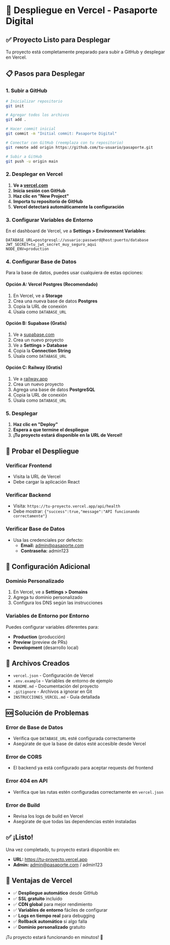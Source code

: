 # 🚀 Despliegue en Vercel - Pasaporte Digital

## ✅ Proyecto Listo para Desplegar

Tu proyecto está completamente preparado para subir a GitHub y desplegar en Vercel.

## 📋 Pasos para Desplegar

### 1. Subir a GitHub

```bash
# Inicializar repositorio
git init

# Agregar todos los archivos
git add .

# Hacer commit inicial
git commit -m "Initial commit: Pasaporte Digital"

# Conectar con GitHub (reemplaza con tu repositorio)
git remote add origin https://github.com/tu-usuario/pasaporte.git

# Subir a GitHub
git push -u origin main
```

### 2. Desplegar en Vercel

1. **Ve a [vercel.com](https://vercel.com)**
2. **Inicia sesión con GitHub**
3. **Haz clic en "New Project"**
4. **Importa tu repositorio de GitHub**
5. **Vercel detectará automáticamente la configuración**

### 3. Configurar Variables de Entorno

En el dashboard de Vercel, ve a **Settings > Environment Variables**:

```
DATABASE_URL=postgresql://usuario:password@host:puerto/database
JWT_SECRET=tu_jwt_secret_muy_seguro_aqui
NODE_ENV=production
```

### 4. Configurar Base de Datos

Para la base de datos, puedes usar cualquiera de estas opciones:

#### Opción A: Vercel Postgres (Recomendado)
1. En Vercel, ve a **Storage**
2. Crea una nueva base de datos **Postgres**
3. Copia la URL de conexión
4. Úsala como `DATABASE_URL`

#### Opción B: Supabase (Gratis)
1. Ve a [supabase.com](https://supabase.com)
2. Crea un nuevo proyecto
3. Ve a **Settings > Database**
4. Copia la **Connection String**
5. Úsala como `DATABASE_URL`

#### Opción C: Railway (Gratis)
1. Ve a [railway.app](https://railway.app)
2. Crea un nuevo proyecto
3. Agrega una base de datos **PostgreSQL**
4. Copia la URL de conexión
5. Úsala como `DATABASE_URL`

### 5. Desplegar

1. **Haz clic en "Deploy"**
2. **Espera a que termine el despliegue**
3. **¡Tu proyecto estará disponible en la URL de Vercel!**

## 🧪 Probar el Despliegue

### Verificar Frontend
- Visita la URL de Vercel
- Debe cargar la aplicación React

### Verificar Backend
- Visita: `https://tu-proyecto.vercel.app/api/health`
- Debe mostrar: `{"success":true,"message":"API funcionando correctamente"}`

### Verificar Base de Datos
- Usa las credenciales por defecto:
  - **Email:** admin@pasaporte.com
  - **Contraseña:** admin123

## 🔧 Configuración Adicional

### Dominio Personalizado
1. En Vercel, ve a **Settings > Domains**
2. Agrega tu dominio personalizado
3. Configura los DNS según las instrucciones

### Variables de Entorno por Entorno
Puedes configurar variables diferentes para:
- **Production** (producción)
- **Preview** (preview de PRs)
- **Development** (desarrollo local)

## 📁 Archivos Creados

- `vercel.json` - Configuración de Vercel
- `.env.example` - Variables de entorno de ejemplo
- `README.md` - Documentación del proyecto
- `.gitignore` - Archivos a ignorar en Git
- `INSTRUCCIONES_VERCEL.md` - Guía detallada

## 🆘 Solución de Problemas

### Error de Base de Datos
- Verifica que `DATABASE_URL` esté configurada correctamente
- Asegúrate de que la base de datos esté accesible desde Vercel

### Error de CORS
- El backend ya está configurado para aceptar requests del frontend

### Error 404 en API
- Verifica que las rutas estén configuradas correctamente en `vercel.json`

### Error de Build
- Revisa los logs de build en Vercel
- Asegúrate de que todas las dependencias estén instaladas

## ✅ ¡Listo!

Una vez completado, tu proyecto estará disponible en:
- **URL:** https://tu-proyecto.vercel.app
- **Admin:** admin@pasaporte.com / admin123

## 🎯 Ventajas de Vercel

- ✅ **Despliegue automático** desde GitHub
- ✅ **SSL gratuito** incluido
- ✅ **CDN global** para mejor rendimiento
- ✅ **Variables de entorno** fáciles de configurar
- ✅ **Logs en tiempo real** para debugging
- ✅ **Rollback automático** si algo falla
- ✅ **Dominio personalizado** gratuito

¡Tu proyecto estará funcionando en minutos! 🚀
